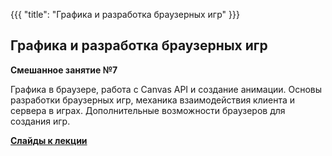 {{{
	"title": "Графика и разработка браузерных игр"
}}}

## Графика и разработка браузерных игр
__Смешанное занятие №7__

Графика в браузере, работа с Canvas API и создание анимации. Основы разработки браузерных игр, механика взаимодействия клиента и сервера в играх. Дополнительные возможности браузеров для создания игр.

__[Cлайды к лекции](/slides/s7)__
